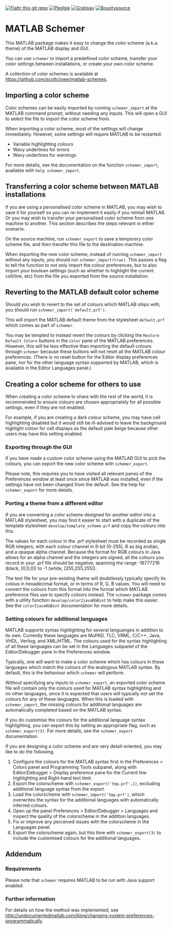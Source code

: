 [![Flattr this git repo](http://api.flattr.com/button/flattr-badge-large.png)](https://flattr.com/submit/auto?user_id=scottclowe&url=https://github.com/scottclowe/matlab-schemer&title=MATLAB-schemer&tags=github&category=software)
[![Pledgie](https://img.shields.io/badge/pledgie-donate-yellowgreen.svg)](https://pledgie.com/campaigns/29847)
[![Gratipay](https://img.shields.io/gratipay/scottclowe.svg)](https://gratipay.com/matlab-schemer/)
[![Bountysource](https://img.shields.io/bountysource/team/matlab-schemer/activity.svg)](https://www.bountysource.com/teams/matlab-schemer)


MATLAB Schemer
==============

This MATLAB package makes it easy to change the color scheme (a.k.a. theme) of
the MATLAB display and GUI.

You can use `schemer` to import a predefined color scheme, transfer your color
settings between installations, or create your own color scheme.

A collection of color schemes is available at
https://github.com/scottclowe/matlab-schemes.


Importing a color scheme
------------------------

Color schemes can be easily imported by running `schemer_import` at the MATLAB
command prompt, without needing any inputs. This will open a GUI to select the
file to import the color scheme from.

When importing a color scheme, most of the settings will change immediately.
However, some settings will require MATLAB to be restarted:
- Variable highlighting colours
- Wavy underlines for errors
- Wavy underlines for warnings

For more details, see the documentation on the function `schemer_import`,
available with `help schemer_import`.


Transferring a color scheme between MATLAB installations
--------------------------------------------------------

If you are using a personalised color scheme in MATLAB, you may wish to save
it for yourself so you can re-implement it easily if you reintall MATLAB.
Or you may wish to transfer your personalised color scheme from one machine
to another. This section describes the steps relevant in either scenario.

On the source machine, run `schemer_export` to save a temporary color scheme
file, and then transfer this file to the destination machine.

When importing the new color scheme, instead of running `schemer_import` without
any inputs, you should run `schemer_import(true)`. This passes a flag to tell
the function to not only import the colour preferences, but to also import your
boolean settings (such as whether to highlight the current cell/line, etc)
from the file you exported from the source installation.


Reverting to the MATLAB default color scheme
--------------------------------------------

Should you wish to revert to the set of colours which MATLAB ships with, you
should run `schemer_import('default.prf')`.

This will import the MATLAB default theme from the stylesheet `default.prf`
which comes as part of `schemer`.

You may be tempted to instead revert the colours by clicking the
`Restore Default Colors` buttons in the `Color` pane of the MATLAB preferences.
However, this will be less effective than importing the default colours through
`schemer` because these buttons will not reset all the MATLAB colour preferences.
(There is no reset button for the Editor display preferences pane, nor for the
other language syntax supported by MATLAB, which is available in the Editor
Languages panel.)


Creating a color scheme for others to use
-----------------------------------------

When creating a color scheme to share with the rest of the world, it is
recommended to ensure colours are chosen appropriately for all possible
settings, even if they are not enabled.

For example, if you are creating a dark colour scheme, you may have cell
highlighting disabled but it would still be ill-advised to leave the background
highlight colour for cell displays as the default pale beige because other users
may have this setting enabled.


### Exporting through the GUI

If you have made a custom color scheme using the MATLAB GUI to pick the colours,
you can export the new color scheme with `schemer_export`.

Please note, this requires you to have visited all relevant panes of the
Preferences window at least once since MATLAB was installed, even if the
settings have not been changed from the default.
See the help for `schemer_export` for more details.


### Porting a theme from a different editor

If you are converting a color scheme designed for another editor into a MATLAB
stylesheet, you may find it easier to start with a duplicate of the template
stylesheet `develop/template_scheme.prf` and copy the colours into this.

The values for each colour in the .prf stylesheet must be recorded as single
RGB integers, with each colour channel in 8-bit (0-255), R as big endian,
and a opaque alpha channel. Because the format for RGB colours in Java allows
for an alpha channel and the integers are signed, all the colours you record
in your .prf file should be negative, spanning the range
-16777216 (black, [0,0,0]) to -1 (white, [255,255,255]).

The text file for your pre-existing theme will doubtlessly typically specify
its colous in hexadecimal format, or in terms of R, G, B values. You will need
to convert the colours from this format into the format which MATLAB preference
files use to specify colours instead.
The `schemer` package comes with a utility function `develop/color2javaRGBint`
to help make this easier. See the `color2javaRGBint` documentation for more
details.


### Setting colours for additional languages

MATLAB supports syntax highlighting for several languanges in addition to its own.
Currently these languages are
MuPAD, TLC, VRML, C/C++, Java, VHDL, Verilog, and XML/HTML.
The colours used for the syntax highlighting of all these languages can be set
in the Languages subpanel of the Editor/Debugger pane in the Preferences window.

Typically, one will want to make a color scheme which has colours in these
languages which match the colours of the analogous MATLAB syntax.
By default, this is the behaviour which `schemer` will perform. 

Without specifying any inputs to `schemer_export`, an exported color scheme file
will contain only the colours used for MATLAB syntax highlighting and no other
languages, since it is expected that users will typically not set the colours
for any of these languages. When this is loaded with `schemer_import`, the missing
colours for additional languages are automatically completed based on the MATLAB
syntax.

If you do customise the colours for the additional language syntax highlighting,
you can export this by setting an appropriate flag, such as `schemer_export(3)`.
For more details, see the `schemer_export` documentation.

If you are designing a color scheme and are very detail-oriented, you may like to
do the following.

1. Configure the colours for the MATLAB syntax first in the Preferences > Colors
   panel and Programming Tools subpanel, along with Editor/Debugger > Display
   preference pane for the Current line highlighting and Right-hand text limit.
2. Export the colorscheme with `schemer_export('tmp.prf',1)`, excluding additional
   language syntax from the export.
3. Load the colorscheme with `schemer_import('tmp.prf')`, which overwrites the
   syntax for the additional languages with automatically inferred colours.
4. Open up the panel Preferences > Editor/Debugger > Languages and inspect the
   quality of the colorscheme in the addition languages.
5. Fix or improve any perceived issues with the colorscheme in the Languages panel.
6. Export the colorscheme again, but this time with `schemer_export(3)` to include
   the customised colours for the additional languages.


Addendum
--------

### Requirements

Please note that `schemer` requires MATLAB to be run with Java support enabled.


### Further information

For details on how the method was implemented, see
http://undocumentedmatlab.com/blog/changing-system-preferences-programmatically
